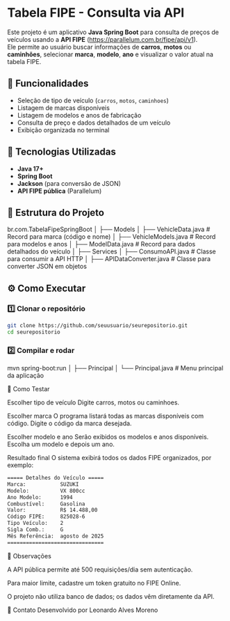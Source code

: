 # Tabela FIPE - Consulta via API

Este projeto é um aplicativo **Java Spring Boot** para consulta de preços de veículos usando a **API FIPE** (https://parallelum.com.br/fipe/api/v1).  
Ele permite ao usuário buscar informações de **carros**, **motos** ou **caminhões**, selecionar **marca**, **modelo**, **ano** e visualizar o valor atual na tabela FIPE.

## 📌 Funcionalidades

- Seleção de tipo de veículo (`carros`, `motos`, `caminhoes`)
- Listagem de marcas disponíveis
- Listagem de modelos e anos de fabricação
- Consulta de preço e dados detalhados de um veículo
- Exibição organizada no terminal

## 🚀 Tecnologias Utilizadas

- **Java 17+**
- **Spring Boot**
- **Jackson** (para conversão de JSON)
- **API FIPE pública** (Parallelum)

## 📂 Estrutura do Projeto

br.com.TabelaFipeSpringBoot
│
├── Models
│ ├── VehicleData.java # Record para marca (código e nome)
│ ├── VehicleModels.java # Record para modelos e anos
│ ├── ModelData.java # Record para dados detalhados do veículo
│
├── Services
│ ├── ConsumoAPI.java # Classe para consumir a API HTTP
│ ├── APIDataConverter.java # Classe para converter JSON em objetos

## ⚙️ Como Executar

### 1️⃣ Clonar o repositório
```bash
git clone https://github.com/seuusuario/seurepositorio.git
cd seurepositorio
```

### 2️⃣ Compilar e rodar
mvn spring-boot:run
│
├── Principal
│ └── Principal.java # Menu principal da aplicação

🧪 Como Testar

Escolher tipo de veículo
Digite carros, motos ou caminhoes.

Escolher marca
O programa listará todas as marcas disponíveis com código.
Digite o código da marca desejada.

Escolher modelo e ano
Serão exibidos os modelos e anos disponíveis.
Escolha um modelo e depois um ano.

Resultado final
O sistema exibirá todos os dados FIPE organizados, por exemplo:
```bash
===== Detalhes do Veículo =====
Marca:           SUZUKI
Modelo:          VX 800cc
Ano Modelo:      1994
Combustível:     Gasolina
Valor:           R$ 14.488,00
Código FIPE:     825028-6
Tipo Veículo:    2
Sigla Comb.:     G
Mês Referência:  agosto de 2025
===============================
```

📜 Observações

A API pública permite até 500 requisições/dia sem autenticação.

Para maior limite, cadastre um token gratuito no FIPE Online.

O projeto não utiliza banco de dados; os dados vêm diretamente da API.

📧 Contato
Desenvolvido por Leonardo Alves Moreno
